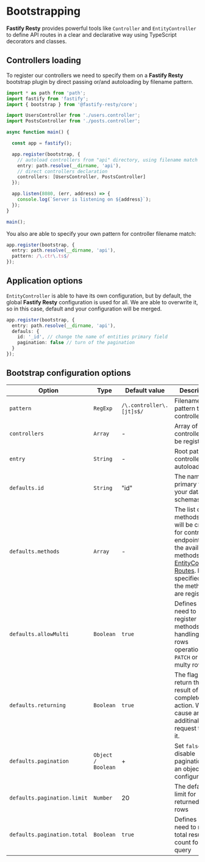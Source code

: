 # Bootstrapping

**Fastify Resty** provides powerful tools like `Controller` and `EntityController` 
to define API routes in a clear and declarative way using TypeScript decorators 
and classes.

## Controllers loading

To register our controllers we need to specify them on a **Fastify Resty** 
bootstrap plugin by direct passing or/and autoloading by filename pattern.

```ts
import * as path from 'path';
import fastify from 'fastify';
import { bootstrap } from '@fastify-resty/core';

import UsersController from './users.controller';
import PostsController from './posts.controller';

async function main() {

  const app = fastify();

  app.register(bootstrap, {
    // autoload controllers from "api" directory, using filename match pattern
    entry: path.resolve(__dirname, 'api'),
    // direct controllers declaration
    controllers: [UsersController, PostsController]
  });

  app.listen(8080, (err, address) => {
    console.log(`Server is listening on ${address}`);
  });
}

main();
```

You also are able to specify your own pattern for controller filename match:

```ts
app.register(bootstrap, {
  entry: path.resolve(__dirname, 'api'),
  pattern: /\.ctr\.ts$/
});
```

## Application options

`EntityController` is able to have its own configuration, but by default, the global 
**Fastify Resty** configuration is used for all. We are able to overwrite it, so in this 
case, default and your configuration will be merged.

```ts
app.register(bootstrap, {
  entry: path.resolve(__dirname, 'api'),
  defauls: {
    id: '_id', // change the name of entities primary field
    pagination: false // turn of the pagination
  }
});
```

## Bootstrap configuration options

| Option | Type | Default value | Description |
| --- | --- | --- | --- |
| `pattern` | `RegExp` | `/\.controller\.[jt]s$/` | Filename pattern to load controllers files |
| `controllers` | `Array` | - | Array of controllers to be registred |
| `entry` | `String` | - | Root path for controllers autoload |
| `defaults.id` | `String` | "id" | The name of primary field in your database schemas |
| `defaults.methods` | `Array` | - | The list of methods which will be created for controller endpoint. See the available methods on [EntityController Routes](./Entity-Controllers.md#entitycontroller-routes). If not specified, all the methods are registed |
| `defaults.allowMulti` | `Boolean` | `true` | Defines if we need to register methods for handling mutly rows operations, like `PATCH` or `DELETE` multy rows |
| `defaults.returning` | `Boolean` | `true` | The flag to return the result of completed action. Will cause an additinal request to get it. |
| `defaults.pagination` | `Object / Boolean` | + | Set `false` to disable pagination or an object to configure it |
| `defaults.pagination.limit` | `Number` | 20 | The default limit for returned query rows |
| `defaults.pagination.total` | `Boolean` | `true` | Defines if we need to return total results count for `GET /` query |
